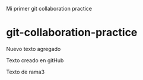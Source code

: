 Mi primer git collaboration practice

# git-collaboration-practice

Nuevo texto agregado

Texto creado en gitHub

Texto de rama3

